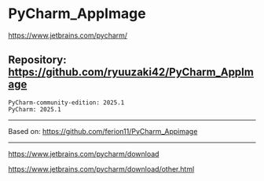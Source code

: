 
# PyCharm_AppImage
https://www.jetbrains.com/pycharm/

## Repository: https://github.com/ryuuzaki42/PyCharm_AppImage
    PyCharm-community-edition: 2025.1
    PyCharm: 2025.1

---
Based on: https://github.com/ferion11/PyCharm_Appimage

---
https://www.jetbrains.com/pycharm/download

https://www.jetbrains.com/pycharm/download/other.html
